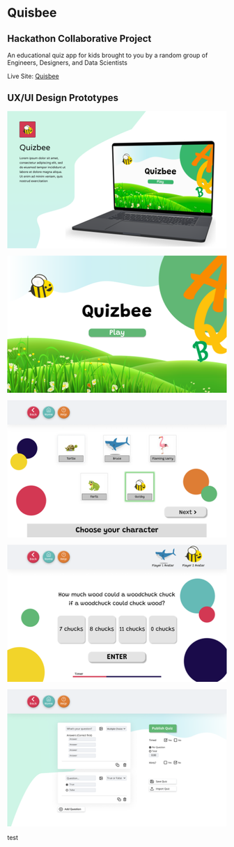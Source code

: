 # Quisbee  

## Hackathon Collaborative Project  

An educational quiz app for kids brought to you by a random group of Engineers, Designers, and Data Scientists 

Live Site: [Quisbee](http://www.quisbee.netlify.app)

## UX/UI Design Prototypes

![Welcome Screen](src/images/Quisbee_Welcome.png)

![Intro](src/images/Quisbee_Intro@3x.png)  

![Avatar Select](src/images/Quisbee_Avatar_Select@3x.png)

![Question](src/images/Quisbee_MC_Question.png)

![Educator](src/images/Quisbee_Educator_Input.png)

test